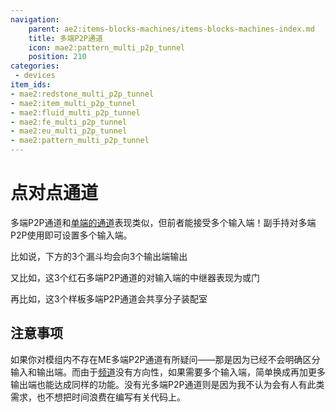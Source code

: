 ```yaml
---
navigation:
    parent: ae2:items-blocks-machines/items-blocks-machines-index.md
    title: 多端P2P通道
    icon: mae2:pattern_multi_p2p_tunnel
    position: 210
categories:
 - devices
item_ids:
- mae2:redstone_multi_p2p_tunnel
- mae2:item_multi_p2p_tunnel
- mae2:fluid_multi_p2p_tunnel
- mae2:fe_multi_p2p_tunnel
- mae2:eu_multi_p2p_tunnel
- mae2:pattern_multi_p2p_tunnel
---
```


# 点对点通道
多端P2P通道和[单端的通道](ae2:items-blocks-machines/p2p_tunnels.md)表现类似，但前者能接受多个输入端！副手持<ItemLink id="ae2:memory_card" />对多端P2P使用即可设置多个输入端。

比如说，下方的3个漏斗均会向3个输出端输出

<GameScene zoom="3" background="transparent">
    <ImportStructure src="mae2:assets/assemblies/p2p/multi_item.snbt" />
    <IsometricCamera yaw="100" pitch="30" />
</GameScene>

又比如，这3个红石多端P2P通道的对输入端的中继器表现为或门
<GameScene zoom="3" background="transparent">
    <ImportStructure src="mae2:assets/assemblies/p2p/multi_redstone.snbt" />
    <IsometricCamera yaw="15" pitch="30" />
</GameScene>

再比如，这3个样板多端P2P通道会共享分子装配室
<GameScene zoom="3" background="transparent">
    <ImportStructure src="mae2:assets/assemblies/p2p/multi_pattern.snbt" />
    <IsometricCamera yaw="15" pitch="30" />
</GameScene>

## 注意事项
如果你对模组内不存在ME多端P2P通道有所疑问——那是因为<ItemLink id="ae2:me_p2p_tunnel" />已经不会明确区分输入和输出端。而由于[频道](ae2:ae2-mechanics/channels.md)没有方向性，如果需要多个输入端，简单换成再加更多输出端也能达成同样的功能。没有光多端P2P通道则是因为我不认为会有人有此类需求，也不想把时间浪费在编写有关代码上。
